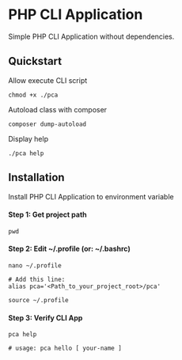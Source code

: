 # PHP CLI Application

Simple PHP CLI Application without dependencies.

## Quickstart

Allow execute CLI script

```shell
chmod +x ./pca
```

Autoload class with composer

```shell
composer dump-autoload
```

Display help

```shell
./pca help
```

## Installation

Install PHP CLI Application to environment variable


#### Step 1: Get project path

```shell
pwd
```

#### Step 2: Edit ~/.profile (or: ~/.bashrc)

```shell
nano ~/.profile

# Add this line:
alias pca='<Path_to_your_project_root>/pca'

source ~/.profile
```

#### Step 3: Verify CLI App

```shell
pca help

# usage: pca hello [ your-name ]
```
